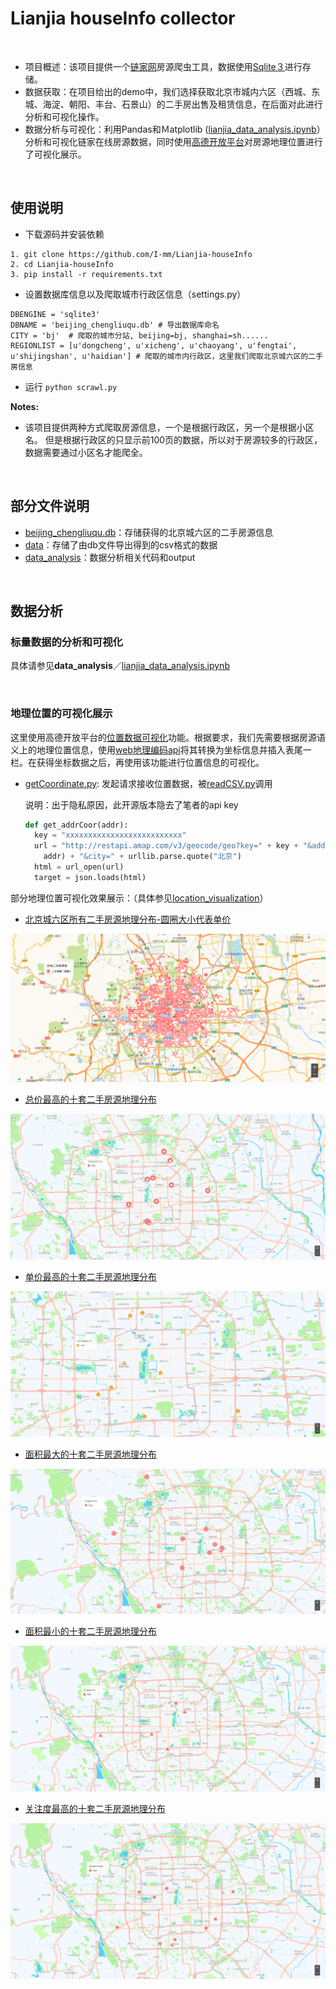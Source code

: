 # Lianjia houseInfo collector

<br />

+ 项目概述：该项目提供一个[链家网](https://bj.lianjia.com/)房源爬虫工具，数据使用[Sqlite３](https://www.sqlite.org/index.html)进行存储。
+ 数据获取：在项目给出的demo中，我们选择获取北京市城内六区（西城、东城、海淀、朝阳、丰台、石景山）的二手房出售及租赁信息，在后面对此进行分析和可视化操作。
+ 数据分析与可视化：利用Pandas和Ｍatplotlib ([lianjia_data_analysis.ipynb](https://github.com/I-mm/Lianjia-houseInfo/blob/master/data_analysis/lianjia_data_analysis.ipynb)）分析和可视化链家在线房源数据，同时使用[高德开放平台](https://lbs.amap.com/)对房源地理位置进行了可视化展示。


<br />


## 使用说明
+ 下载源码并安装依赖
```
1. git clone https://github.com/I-mm/Lianjia-houseInfo
2. cd Lianjia-houseInfo
3. pip install -r requirements.txt
```

+ 设置数据库信息以及爬取城市行政区信息（settings.py）
```
DBENGINE = 'sqlite3'
DBNAME = 'beijing_chengliuqu.db' # 导出数据库命名
CITY = 'bj'  # 爬取的城市分站, beijing=bj, shanghai=sh......
REGIONLIST = [u'dongcheng', u'xicheng', u'chaoyang', u'fengtai', u'shijingshan', u'haidian'] # 爬取的城市内行政区，这里我们爬取北京城六区的二手房信息
```

+ 运行 `python scrawl.py`

**Notes:** 

+ 该项目提供两种方式爬取房源信息，一个是根据行政区，另一个是根据小区名。 但是根据行政区的只显示前100页的数据，所以对于房源较多的行政区，数据需要通过小区名才能爬全。

<br />


## 部分文件说明

+ [beijing_chengliuqu.db](https://github.com/I-mm/Lianjia-houseInfo/blob/master/beijing_chengliuqu.db)：存储获得的北京城六区的二手房源信息
+ [data](https://github.com/I-mm/Lianjia-houseInfo/tree/master/data)：存储了由db文件导出得到的csv格式的数据
+ [data_analysis](https://github.com/I-mm/Lianjia-houseInfo/tree/master/data_analysis)：数据分析相关代码和output




<br />


## 数据分析

### 标量数据的分析和可视化

具体请参见**data_analysis**／[lianjia_data_analysis.ipynb](https://github.com/I-mm/Lianjia-houseInfo/blob/master/data_analysis/lianjia_data_analysis.ipynb)

<br />

### 地理位置的可视化展示

这里使用高德开放平台的[位置数据可视化](https://lbs.amap.com/getting-started/visual/)功能。根据要求，我们先需要根据房源语义上的地理位置信息，使用[web地理编码api](https://lbs.amap.com/api/webservice/guide/api/georegeo)将其转换为坐标信息并插入表尾一栏。在获得坐标数据之后，再使用该功能进行位置信息的可视化。

- [getCoordinate.py](https://github.com/I-mm/Lianjia-houseInfo/blob/master/data/getCoordinate.py): 发起请求接收位置数据，被[readCSV.py](https://github.com/I-mm/Lianjia-houseInfo/blob/master/data/readCSV.py)调用
  
    说明：出于隐私原因，此开源版本隐去了笔者的api key
    ```python
    def get_addrCoor(addr):
      key = "xxxxxxxxxxxxxxxxxxxxxxxxxx" 
      url = "http://restapi.amap.com/v3/geocode/geo?key=" + key + "&address=" + urllib.parse.quote(
        addr) + "&city=" + urllib.parse.quote("北京")
      html = url_open(url)
      target = json.loads(html)
    ```

部分地理位置可视化效果展示：（具体参见[location_visualization](https://github.com/I-mm/Lianjia-houseInfo/tree/master/data_analysis/output/location_visualization)）

- [北京城六区所有二手房源地理分布-圆圈大小代表单价](https://github.com/I-mm/Lianjia-houseInfo/blob/master/data_analysis/output/location_visualization/%E5%8C%97%E4%BA%AC%E5%9F%8E%E5%85%AD%E5%8C%BA%E6%89%80%E6%9C%89%E4%BA%8C%E6%89%8B%E6%88%BF%E6%BA%90%E5%9C%B0%E7%90%86%E5%88%86%E5%B8%83-%E5%9C%86%E5%9C%88%E5%A4%A7%E5%B0%8F%E4%BB%A3%E8%A1%A8%E5%8D%95%E4%BB%B7.png)

![北京城六区所有二手房源地理分布](https://github.com/I-mm/Lianjia-houseInfo/blob/master/pictures/%E5%8C%97%E4%BA%AC%E5%9F%8E%E5%85%AD%E5%8C%BA%E6%89%80%E6%9C%89%E4%BA%8C%E6%89%8B%E6%88%BF%E6%BA%90%E5%9C%B0%E7%90%86%E5%88%86%E5%B8%83-%E5%9C%86%E5%9C%88%E5%A4%A7%E5%B0%8F%E4%BB%A3%E8%A1%A8%E5%8D%95%E4%BB%B7.png)

- [总价最高的十套二手房源地理分布](https://github.com/I-mm/Lianjia-houseInfo/blob/master/data_analysis/output/location_visualization/TotalpriceHighst10.png)

![总价最高的十套二手房源地理分布](https://github.com/I-mm/Lianjia-houseInfo/blob/master/pictures/TotalpriceHighst10.png)

- [单价最高的十套二手房源地理分布](https://github.com/I-mm/Lianjia-houseInfo/blob/master/data_analysis/output/location_visualization/UnitpriceHighest10.png)

![单价最高的十套二手房源地理分布](https://github.com/I-mm/Lianjia-houseInfo/blob/master/pictures/UnitpriceHighest10.png)

- [面积最大的十套二手房源地理分布](https://github.com/I-mm/Lianjia-houseInfo/blob/master/data_analysis/output/location_visualization/AreaLargest10.png)

![面积最大的十套二手房源地理分布](https://github.com/I-mm/Lianjia-houseInfo/blob/master/pictures/AreaLargest10.png)

- [面积最小的十套二手房源地理分布](https://github.com/I-mm/Lianjia-houseInfo/blob/master/data_analysis/output/location_visualization/AreaSmallest10.png)

![面积最小的十套二手房源地理分布](https://github.com/I-mm/Lianjia-houseInfo/blob/master/pictures/AreaSmallest10.png)

- [关注度最高的十套二手房源地理分布](https://github.com/I-mm/Lianjia-houseInfo/blob/master/data_analysis/output/location_visualization/GuanzhuHighest10.png)

![关注度最高的十套二手房源地理分布](https://github.com/I-mm/Lianjia-houseInfo/blob/master/pictures/GuanzhuHighest10.png)



<br />



